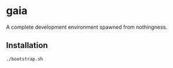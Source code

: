 # gaia

A complete development environment spawned from nothingness.

## Installation

```bash
./bootstrap.sh
```
